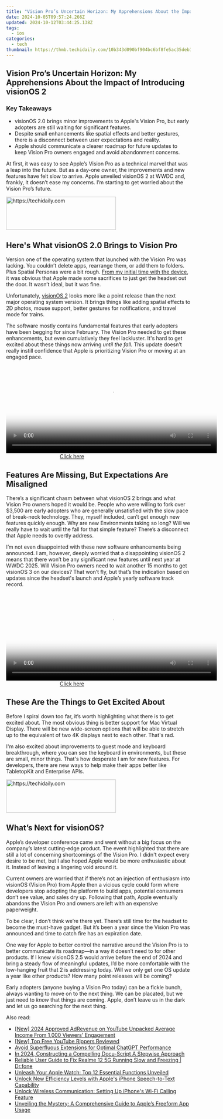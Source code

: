 ```yaml
---
title: "Vision Pro’s Uncertain Horizon: My Apprehensions About the Impact of Introducing visionOS 2"
date: 2024-10-05T09:57:24.266Z
updated: 2024-10-12T03:44:25.138Z
tags:
  - ios
categories:
  - tech
thumbnail: https://thmb.techidaily.com/10b343d090bf904bc6bf8fe5ac35deb164bc4c88645e3dc6ba8f681d6f6e808f.jpg
---
```


## Vision Pro’s Uncertain Horizon: My Apprehensions About the Impact of Introducing visionOS 2

### Key Takeaways

* visionOS 2.0 brings minor improvements to Apple's Vision Pro, but early adopters are still waiting for significant features.
* Despite small enhancements like spatial effects and better gestures, there is a disconnect between user expectations and reality.
* Apple should communicate a clearer roadmap for future updates to keep Vision Pro owners engaged and avoid abandonment concerns.

 At first, it was easy to see Apple’s Vision Pro as a technical marvel that was a leap into the future. But as a day-one owner, the improvements and new features have felt slow to arrive. Apple unveiled visionOS 2 at WWDC and, frankly, it doesn’t ease my concerns. I’m starting to get worried about the Vision Pro’s future.

<!-- affiliate ads begin -->
<a href="https://aligracehair.sjv.io/c/5597632/1948876/19272" target="_top" id="1948876">
  <img src="//a.impactradius-go.com/display-ad/19272-1948876" border="0" alt="https://techidaily.com" width="300" height="90"/>
</a>
<img height="0" width="0" src="https://aligracehair.sjv.io/i/5597632/1948876/19272" style="position:absolute;visibility:hidden;" border="0" />
<!-- affiliate ads end -->

##  Here's What visionOS 2.0 Brings to Vision Pro

 Version one of the operating system that launched with the Vision Pro was lacking. You couldn’t delete apps, rearrange them, or add them to folders. Plus Spatial Personas were a bit rough. [From my initial time with the device](https://tiktok-videos.techidaily.com/formulating-a-heartfelt-tiktok-epilogue-for-2024/), it was obvious that Apple made some sacrifices to just get the headset out the door. It wasn’t ideal, but it was fine.

 Unfortunately, [visionOS 2](https://www.apple.com/visionos/visionos-2-preview/) looks more like a point release than the next major operating system version. It brings things like adding spatial effects to 2D photos, mouse support, better gestures for notifications, and travel mode for trains.

 The software mostly contains fundamental features that early adopters have been begging for since February. The Vision Pro needed to get these enhancements, but even cumulatively they feel lackluster. It's hard to get excited about these things now arriving _until the fall._ This update doesn’t really instill confidence that Apple is prioritizing Vision Pro or moving at an engaged pace.

<!-- affiliate ads begin -->
<span id="1982485">
					<video width="576" height="240" style="cursor:pointer"
           poster="//a.impactradius-go.com/display-clicktoplayimage/1982485.png"
           onclick="if(!this.playClicked){this.play();this.setAttribute('controls',true);this.playClicked=true;}">
	   <source src="//a.impactradius-go.com/display-ad/22993-1982485">
	   <img src="//a.impactradius-go.com/display-clicktoplayimage/1982485.png" style="border: none; height: 100%; width: 100%; object-fit: contain">
	</video>
	<div style="width:360px;text-align:center"><a href="javascript:window.open(decodeURIComponent('https%3A%2F%2Fhomestyler.sjv.io%2Fc%2F5597632%2F1982485%2F22993'), '_blank');void(0);">Click here</a></div>
</span>
<img height="0" width="0" src="https://imp.pxf.io/i/5597632/1982485/22993" style="position:absolute;visibility:hidden;" border="0" />
<!-- affiliate ads end -->

##  Features Are Missing, But Expectations Are Misaligned

 There’s a significant chasm between what visionOS 2 brings and what Vision Pro owners hoped it would be. People who were willing to fork over $3,500 are early adopters who are generally unsatisfied with the slow pace of break-neck technology. They, myself included, can’t get enough new features quickly enough. Why are new Environments taking so long? Will we really have to wait until the fall for that simple feature? There’s a disconnect that Apple needs to overtly address.

 I’m not even disappointed with these new software enhancements being announced. I am, however, deeply worried that a disappointing visionOS 2 means that there won’t be any significant new features until next year at WWDC 2025\. Will Vision Pro owners need to wait another 15 months to get visionOS 3 on our devices? That won’t fly, but that’s the indication based on updates since the headset's launch and Apple’s yearly software track record.

<!-- affiliate ads begin -->
<span id="1983446">
					<video width="576" height="240" style="cursor:pointer"
           poster="//a.impactradius-go.com/display-clicktoplayimage/1983446.png"
           onclick="if(!this.playClicked){this.play();this.setAttribute('controls',true);this.playClicked=true;}">
	   <source src="//a.impactradius-go.com/display-ad/22993-1983446">
	   <img src="//a.impactradius-go.com/display-clicktoplayimage/1983446.png" style="border: none; height: 100%; width: 100%; object-fit: contain">
	</video>
	<div style="width:360px;text-align:center"><a href="javascript:window.open(decodeURIComponent('https%3A%2F%2Fhomestyler.sjv.io%2Fc%2F5597632%2F1983446%2F22993'), '_blank');void(0);">Click here</a></div>
</span>
<img height="0" width="0" src="https://imp.pxf.io/i/5597632/1983446/22993" style="position:absolute;visibility:hidden;" border="0" />
<!-- affiliate ads end -->

##  These Are the Things to Get Excited About

 Before I spiral down too far, it’s worth highlighting what there is to get excited about. The most obvious thing is better support for Mac Virtual Display. There will be new wide-screen options that will be able to stretch up to the equivalent of two 4K displays next to each other. That's rad.

 I'm also excited about improvements to guest mode and keyboard breakthrough, where you can see the keyboard in environments, but these are small, minor things. That's how desperate I am for new features. For developers, there are new ways to help make their apps better like TabletopKit and Enterprise APIs.

<!-- affiliate ads begin -->
<a href="https://aligracehair.sjv.io/c/5597632/1880972/19272" target="_top" id="1880972">
  <img src="//a.impactradius-go.com/display-ad/19272-1880972" border="0" alt="https://techidaily.com" width="300" height="90"/>
</a>
<img height="0" width="0" src="https://aligracehair.sjv.io/i/5597632/1880972/19272" style="position:absolute;visibility:hidden;" border="0" />
<!-- affiliate ads end -->

##  What’s Next for visionOS?

 Apple’s developer conference came and went without a big focus on the company’s latest cutting-edge product. The event highlighted that there are still a lot of concerning shortcomings of the Vision Pro. I didn't expect every desire to be met, but I also hoped Apple would be more enthusiastic about it. Instead of leaving a lingering void around it.

 Current owners are worried that if there’s not an injection of enthusiasm into visionOS (Vision Pro) from Apple then a vicious cycle could form where developers stop adopting the platform to build apps, potential consumers don’t see value, and sales dry up. Following that path, Apple eventually abandons the Vision Pro and owners are left with an expensive paperweight.

 To be clear, I don’t think we’re there yet. There’s still time for the headset to become the must-have gadget. But it’s been a year since the Vision Pro was announced and time to catch fire has an expiration date.

 One way for Apple to better control the narrative around the Vision Pro is to better communicate its roadmap—in a way it doesn’t need to for other products. If I knew visionOS 2.5 would arrive before the end of 2024 and bring a steady flow of meaningful updates, I’d be more comfortable with the low-hanging fruit that 2 is addressing today. Will we only get one OS update a year like other products? How many point releases will be coming?

 Early adopters (anyone buying a Vision Pro today) can be a fickle bunch, always wanting to move on to the next thing. We can be placated, but we just need to _know_ that things are coming. Apple, don’t leave us in the dark and let us go searching for the next thing.

<ins class="adsbygoogle"
     style="display:block"
     data-ad-format="autorelaxed"
     data-ad-client="ca-pub-7571918770474297"
     data-ad-slot="1223367746"></ins>

<ins class="adsbygoogle"
     style="display:block"
     data-ad-client="ca-pub-7571918770474297"
     data-ad-slot="8358498916"
     data-ad-format="auto"
     data-full-width-responsive="true"></ins>

<span class="atpl-alsoreadstyle">Also read:</span>
<div><ul>
<li><a href="https://youtube-lab.techidaily.com/024-approved-adrevenue-on-youtube-unpacked-average-income-from-1000-viewers-engagement/"><u>[New] 2024 Approved AdRevenue on YouTube Unpacked Average Income From 1,000 Viewers' Engagement</u></a></li>
<li><a href="https://facebook-video-footage.techidaily.com/new-top-free-youtube-rippers-reviewed/"><u>[New] Top Free YouTube Rippers Reviewed</u></a></li>
<li><a href="https://tech-haven.techidaily.com/avoid-superfluous-extensions-for-optimal-chatgpt-performance/"><u>Avoid Superfluous Extensions for Optimal ChatGPT Performance</u></a></li>
<li><a href="https://fox-hovers.techidaily.com/in-2024-constructing-a-compelling-docu-script-a-stepwise-approach/"><u>In 2024, Constructing a Compelling Docu-Script A Stepwise Approach</u></a></li>
<li><a href="https://fix-guide.techidaily.com/reliable-user-guide-to-fix-realme-12-5g-running-slow-and-freezing-drfone-by-drfone-fix-android-problems-fix-android-problems/"><u>Reliable User Guide to Fix Realme 12 5G Running Slow and Freezing | Dr.fone</u></a></li>
<li><a href="https://os-tips.techidaily.com/unleash-your-apple-watch-top-12-essential-functions-unveiled/"><u>Unleash Your Apple Watch: Top 12 Essential Functions Unveiled</u></a></li>
<li><a href="https://os-tips.techidaily.com/unlock-new-efficiency-levels-with-apples-iphone-speech-to-text-capability/"><u>Unlock New Efficiency Levels with Apple's iPhone Speech-to-Text Capability</u></a></li>
<li><a href="https://os-tips.techidaily.com/unlock-wireless-communication-setting-up-iphones-wi-fi-calling-feature/"><u>Unlock Wireless Communication: Setting Up iPhone's Wi-Fi Calling Feature</u></a></li>
<li><a href="https://os-tips.techidaily.com/unveiling-the-mystery-a-comprehensive-guide-to-apples-freeform-app-usage/"><u>Unveiling the Mystery: A Comprehensive Guide to Apple’s Freeform App Usage</u></a></li>
</ul></div>


